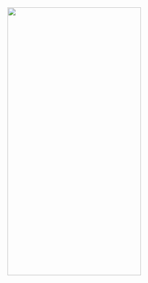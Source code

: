 <img src="https://github.com/HyuckJoon0415/Flutter_Study/assets/145080176/04269477-f416-45fc-ab66-c4c7f4ea04ee" width=300 height=600>
